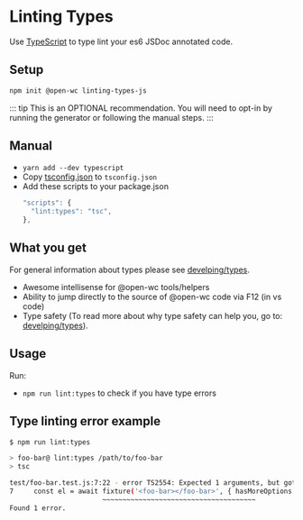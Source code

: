 # Linting Types

Use [TypeScript](https://www.typescriptlang.org/) to type lint your es6 JSDoc annotated code.

## Setup
```bash
npm init @open-wc linting-types-js
```

::: tip
This is an OPTIONAL recommendation. You will need to opt-in by running the generator or following the manual steps.
:::

## Manual
- `yarn add --dev typescript`
- Copy [tsconfig.json](https://github.com/open-wc/open-wc/blob/master/packages/create/src/generators/linting-types-js/templates/static/tsconfig.json) to `tsconfig.json`
- Add these scripts to your package.json
  ```js
  "scripts": {
    "lint:types": "tsc",
  },
  ```

## What you get

For general information about types please see [develping/types](../developing/types).

- Awesome intellisense for @open-wc tools/helpers
- Ability to jump directly to the source of @open-wc code via F12 (in vs code)
- Type safety (To read more about why type safety can help you, go to: [develping/types](../developing/types)).

## Usage

Run:
- `npm run lint:types` to check if you have type errors

## Type linting error example

```bash
$ npm run lint:types

> foo-bar@ lint:types /path/to/foo-bar
> tsc

test/foo-bar.test.js:7:22 - error TS2554: Expected 1 arguments, but got 2.
7     const el = await fixture('<foo-bar></foo-bar>', { hasMoreOptions: false });
                       ~~~~~~~~~~~~~~~~~~~~~~~~~~~~~~~~~~~~~~
Found 1 error.
```
